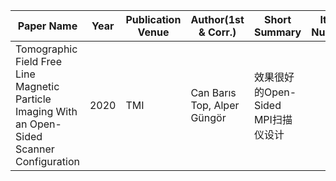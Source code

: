 | Paper Name | Year | Publication Venue | Author(1st & Corr.) | Short Summary | Item Number | 
|------|------|------|------|------|------|
| Tomographic Field Free Line Magnetic Particle Imaging With an Open-Sided  Scanner Configuration | 2020 | TMI | Can Barıs Top, Alper Güngör | 效果很好的Open-Sided MPI扫描仪设计 | 
